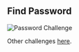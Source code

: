 ## Find Password

![Password Challenge](http://oi68.tinypic.com/2qk2cmx.jpg)

Other challenges [here](https://www.google.com.br/search?q=crack+the+code&tbm=isch).
